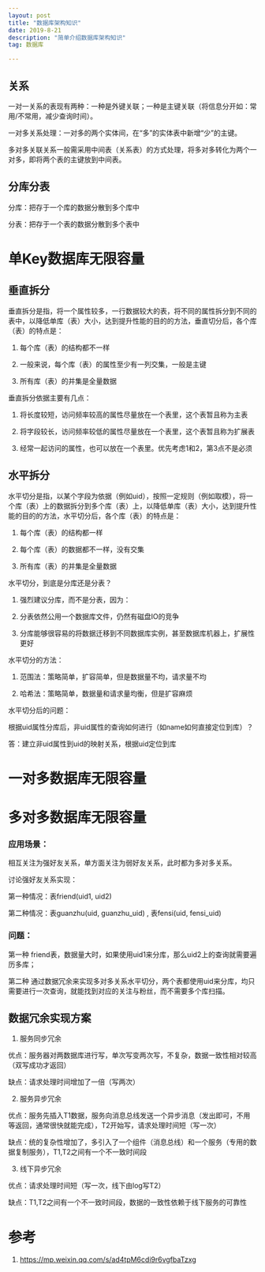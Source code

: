 ```yaml
---
layout: post
title: "数据库架构知识"
date: 2019-8-21
description: "简单介绍数据库架构知识"
tag: 数据库

---
```



## 关系

一对一关系的表现有两种：一种是外键关联；一种是主键关联（将信息分开如：常用/不常用，减少查询时间）。

一对多关系处理：一对多的两个实体间，在“多”的实体表中新增“少”的主键。

多对多关联关系一般需采用中间表（关系表）的方式处理，将多对多转化为两个一对多，即将两个表的主键放到中间表。


## 分库分表

分库：把存于一个库的数据分散到多个库中

分表：把存于一个表的数据分散到多个表中


# 单Key数据库无限容量

## 垂直拆分

垂直拆分是指，将一个属性较多，一行数据较大的表，将不同的属性拆分到不同的表中，以降低单库（表）大小，达到提升性能的目的的方法，垂直切分后，各个库（表）的特点是：

1. 每个库（表）的结构都不一样

2. 一般来说，每个库（表）的属性至少有一列交集，一般是主键

3. 所有库（表）的并集是全量数据

垂直拆分依据主要有几点：

1. 将长度较短，访问频率较高的属性尽量放在一个表里，这个表暂且称为主表

2. 将字段较长，访问频率较低的属性尽量放在一个表里，这个表暂且称为扩展表

3. 经常一起访问的属性，也可以放在一个表里。优先考虑1和2，第3点不是必须

## 水平拆分

水平切分是指，以某个字段为依据（例如uid），按照一定规则（例如取模），将一个库（表）上的数据拆分到多个库（表）上，以降低单库（表）大小，达到提升性能的目的的方法，水平切分后，各个库（表）的特点是：

1. 每个库（表）的结构都一样

2. 每个库（表）的数据都不一样，没有交集

3. 所有库（表）的并集是全量数据


水平切分，到底是分库还是分表？

1. 强烈建议分库，而不是分表，因为：

2. 分表依然公用一个数据库文件，仍然有磁盘IO的竞争

3. 分库能够很容易的将数据迁移到不同数据库实例，甚至数据库机器上，扩展性更好

水平切分的方法：

1. 范围法：策略简单，扩容简单，但是数据量不均，请求量不均

2. 哈希法：策略简单，数据量和请求量均衡，但是扩容麻烦

水平切分后的问题：

根据uid属性分库后，非uid属性的查询如何进行（如name如何直接定位到库）？

答：建立非uid属性到uid的映射关系，根据uid定位到库


# 一对多数据库无限容量




# 多对多数据库无限容量

### 应用场景：

相互关注为强好友关系，单方面关注为弱好友关系，此时都为多对多关系。

讨论强好友关系实现：

第一种情况：表friend(uid1, uid2)

第二种情况：表guanzhu(uid, guanzhu_uid) , 表fensi(uid, fensi_uid)

### 问题：

第一种 friend表，数据量大时，如果使用uid1来分库，那么uid2上的查询就需要遍历多库；

第二种 通过数据冗余来实现多对多关系水平切分，两个表都使用uid来分库，均只需要进行一次查询，就能找到对应的关注与粉丝，而不需要多个库扫描。

## 数据冗余实现方案

1. 服务同步冗余

优点：服务器对两数据库进行写，单次写变两次写，不复杂，数据一致性相对较高（双写成功才返回）

缺点：请求处理时间增加了一倍（写两次）

2. 服务异步冗余

优点：服务先插入T1数据，服务向消息总线发送一个异步消息（发出即可，不用等返回，通常很快就能完成），T2开始写，请求处理时间短（写一次）

缺点：统的复杂性增加了，多引入了一个组件（消息总线）和一个服务（专用的数据复制服务），T1,T2之间有一个不一致时间段

3. 线下异步冗余

优点：请求处理时间短（写一次，线下由log写T2）

缺点：T1,T2之间有一个不一致时间段，数据的一致性依赖于线下服务的可靠性


# 参考

1. https://mp.weixin.qq.com/s/ad4tpM6cdi9r6vgfbaTzxg



